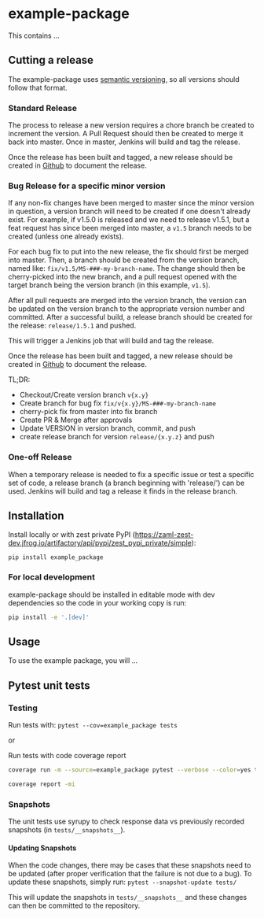 # example-package

This contains ...

## Cutting a release

The example-package uses [semantic versioning](https://semver.org), so all versions should follow that format.

### Standard Release

The process to release a new version requires a chore branch be created to increment the version. A Pull Request should then be created to merge it back into master.
Once in master, Jenkins will build and tag the release.

Once the release has been built and tagged, a new release should be created in [Github](https://github.com/Katlean/example-package/releases) to document the release.

### Bug Release for a specific minor version

If any non-fix changes have been merged to master since the minor version in question, a version branch will need to
be created if one doesn't already exist. For example, if v1.5.0 is released and we need to release v1.5.1, but a feat request has since been merged into master, a `v1.5` branch needs to be created (unless one already exists).

For each bug fix to put into the new release, the fix should first be merged into master. Then, a branch should be created from the version branch, named like:
`fix/v1.5/MS-###-my-branch-name`. The change should then be cherry-picked into the new branch, and a pull request
opened with the target branch being the version branch (in this example, `v1.5`).

After all pull requests are merged into the version branch, the version can be updated on the version branch to the
appropriate version number and committed. After a successful build, a release branch should be created for the release:
`release/1.5.1` and pushed.

This will trigger a Jenkins job that will build and tag the release.

Once the release has been built and tagged, a new release should be created in [Github](https://github.com/Katlean/example-package/releases) to document the release.

TL;DR:

* Checkout/Create version branch `v{x.y}`
* Create branch for bug fix `fix/v{x.y}/MS-###-my-branch-name`
* cherry-pick fix from master into fix branch
* Create PR & Merge after approvals
* Update VERSION in version branch, commit, and push
* create release branch for version `release/{x.y.z}` and push

### One-off Release

When a temporary release is needed to fix a specific issue or test a specific set of code, a release branch (a branch beginning with 'release/') can be used.
Jenkins will build and tag a release it finds in the release branch.

## Installation

Install locally or with zest private PyPI (<https://zaml-zest-dev.jfrog.io/artifactory/api/pypi/zest_pypi_private/simple>):

```shell
pip install example_package
```

### For local development

example-package should be installed in editable mode with dev dependencies so the code in your working copy is run:

```bash
pip install -e '.[dev]'
```

## Usage

To use the example package, you will ...

## Pytest unit tests

### Testing

Run tests with:
`pytest --cov=example_package tests`

or

Run tests with code coverage report

```bash
coverage run -m --source=example_package pytest --verbose --color=yes tests

coverage report -mi
```

### Snapshots

The unit tests use syrupy to check response data vs previously recorded snapshots (in `tests/__snapshots__`).

#### Updating Snapshots

When the code changes, there may be cases that these snapshots need to be updated (after proper verification that the failure is not due to a bug). To update these snapshots, simply run:
`pytest --snapshot-update tests/`

This will update the snapshots in `tests/__snapshots__` and these changes can then be committed to the repository.
